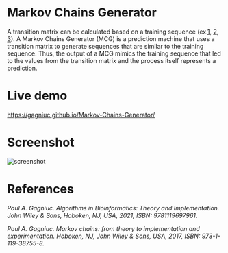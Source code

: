 # Markov Chains Generator
A transition matrix can be calculated based on a training sequence (ex.<a href='https://github.com/Gagniuc/Discrete-Probability-Detector'>1</a>, <a href='https://github.com/Gagniuc/Discrete-Probability-Detector-JS'>2</a>, <a href='https://github.com/Gagniuc/Discrete-Probability-Detector-in-VB6'>3</a>). A Markov Chains Generator (MCG) is a prediction machine that uses a transition matrix to generate sequences that are similar to the training sequence. Thus, the output of a MCG mimics the training sequence that led to the values from the transition matrix and the process itself represents a prediction.

# Live demo
https://gagniuc.github.io/Markov-Chains-Generator/

# Screenshot
![screenshot](https://github.com/Gagniuc/Markov-Chains-Generator/blob/main/Markov%20Chains%20Generator.png)

# References

<i>Paul A. Gagniuc. Algorithms in Bioinformatics: Theory and Implementation. John Wiley & Sons, Hoboken, NJ, USA, 2021, ISBN: 9781119697961.</i>

<i>Paul A. Gagniuc. Markov chains: from theory to implementation and experimentation. Hoboken, NJ,  John Wiley & Sons, USA, 2017, ISBN: 978-1-119-38755-8.</i>
